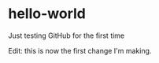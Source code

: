 # hello-world
<p> Just testing GitHub for the first time </p>  
<p>Edit: this is now the first change I'm making. </p>
